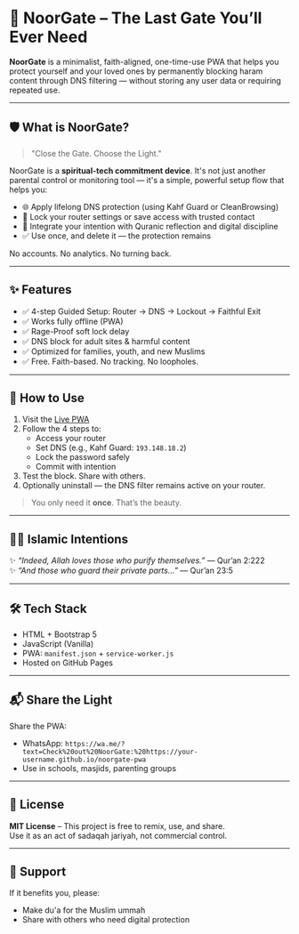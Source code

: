 # 🌙 NoorGate – The Last Gate You’ll Ever Need

**NoorGate** is a minimalist, faith-aligned, one-time-use PWA that helps you protect yourself and your loved ones by permanently blocking haram content through DNS filtering — without storing any user data or requiring repeated use.

---

## 🛡️ What is NoorGate?

> "Close the Gate. Choose the Light."

NoorGate is a **spiritual-tech commitment device**. It's not just another parental control or monitoring tool — it's a simple, powerful setup flow that helps you:

- 🌐 Apply lifelong DNS protection (using Kahf Guard or CleanBrowsing)
- 🔐 Lock your router settings or save access with trusted contact
- 🌙 Integrate your intention with Quranic reflection and digital discipline
- ✅ Use once, and delete it — the protection remains

No accounts. No analytics. No turning back.

---

## ✨ Features

- ✅ 4-step Guided Setup: Router → DNS → Lockout → Faithful Exit
- ✅ Works fully offline (PWA)
- ✅ Rage-Proof soft lock delay
- ✅ DNS block for adult sites & harmful content
- ✅ Optimized for families, youth, and new Muslims
- ✅ Free. Faith-based. No tracking. No loopholes.

---

## 🚀 How to Use

1. Visit the [Live PWA](https://your-username.github.io/noorgate-pwa/)
2. Follow the 4 steps to:
   - Access your router
   - Set DNS (e.g., Kahf Guard: `193.148.18.2`)
   - Lock the password safely
   - Commit with intention
3. Test the block. Share with others.
4. Optionally uninstall — the DNS filter remains active on your router.

> You only need it **once**. That’s the beauty.

---

## 🧘‍♂️ Islamic Intentions

✨ _“Indeed, Allah loves those who purify themselves.”_ — Qur’an 2:222  
✨ _“And those who guard their private parts...”_ — Qur’an 23:5

---

## 🛠️ Tech Stack

- HTML + Bootstrap 5
- JavaScript (Vanilla)
- PWA: `manifest.json` + `service-worker.js`
- Hosted on GitHub Pages

---

## 📬 Share the Light

Share the PWA:
- WhatsApp: `https://wa.me/?text=Check%20out%20NoorGate:%20https://your-username.github.io/noorgate-pwa`
- Use in schools, masjids, parenting groups

---

## 📜 License

**MIT License** – This project is free to remix, use, and share.  
Use it as an act of sadaqah jariyah, not commercial control.

---

## 🤲 Support

If it benefits you, please:
- Make du'a for the Muslim ummah
- Share with others who need digital protection

